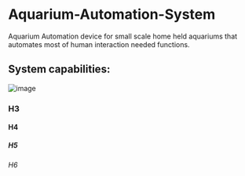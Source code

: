 # Aquarium-Automation-System
Aquarium Automation device for small scale home held aquariums that automates most of human interaction needed functions.  
   
## System capabilities:

![image](https://user-images.githubusercontent.com/97085704/148671235-67f3b7b2-6026-4820-a604-60e31eb05360.png)


### H3
#### H4
##### H5
###### H6


